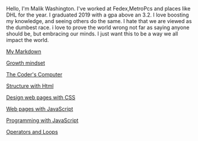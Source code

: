 Hello, I'm Malik Washington. I've worked at Fedex,MetroPcs and places like DHL for the year. I graduated 2019 with a gpa above an 3.2. I love boosting my knowledge, and seeing others do the same. I hate that we are viewed as the dumbest race. i love to prove the world wrong not far as saying anyone should be, but embracing our minds. I just want this to be a way we all impact the world.


[My Markdown](https://mwash223.github.io/reading-notes/markeddownnotes)

[Growth mindset](https://mwash223.github.io/reading-notes/effort)

[The Coder's Computer](https://github.com/Mwash223/reading-notes/blob/main/thecodercomputer.md)

[Structure with Html](https://github.com/Mwash223/reading-notes/Reflection&Discussion)

[Design web pages with CSS](https://github.com/Mwash223/reading-notes/blob/main/designwebpagewithcss.md)

[Web pages with JavaScript]()

[Programming with JavaScript](https://github.com/Mwash223/reading-notes/blob/main/programmingwithjavascript.md)

[Operators and Loops]()